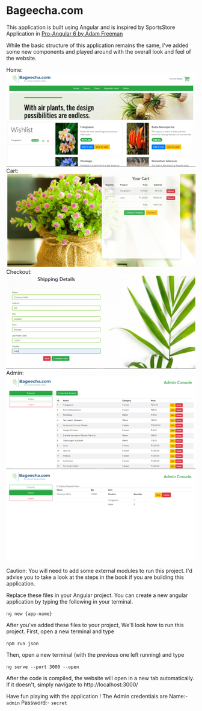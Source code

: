 # Bageecha.com
This application is built using Angular and is inspired by SportsStore Application in [Pro-Angular 6 by Adam Freeman](https://www.academia.edu/38617677/Pro_Angular_6_-_2018-_Third_Edition)

While the basic structure of this application remains the same, I've added some new components and played around with the overall look and feel of the website.

Home:
![alt text](https://github.com/chaitanyamalik/Bageecha.com/blob/master/src/assets/images/ss1.PNG "Home")
Cart:
![alt text](https://github.com/chaitanyamalik/Bageecha.com/blob/master/src/assets/images/ss2.PNG "Cart")
Checkout:
![alt text](https://github.com/chaitanyamalik/Bageecha.com/blob/master/src/assets/images/ss3.PNG "Checkout")
Admin:
![alt text](https://github.com/chaitanyamalik/Bageecha.com/blob/master/src/assets/images/ss4.PNG "Products")
![alt text](https://github.com/chaitanyamalik/Bageecha.com/blob/master/src/assets/images/ss5.PNG "Orders")

Caution: You will need to add some external modules to run this project. I'd advise you to take a look at the steps in the book if you are building this application.

Replace these files in your Angular project. You can create a new angular application by typing the following in your terminal.

`ng new {app-name}` 

After you've added these files to your project, We'll look how to run this project.
First, open a new terminal and type

`npm run json`

Then, open a new terminal (with the previous one left running) and type

`ng serve --port 3000 --open`

After the code is compiled, the website will open in a new tab automatically. If it doesn't, simply navigate to http://localhost:3000/

Have fun playing with the application ! The Admin credentials are Name:- `admin` Password:- `secret`
